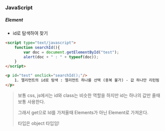 ### JavaScript

##### Element

- id로 탐색하여 찾기

```html
<script type="text/javascript">
	function searchId(){
        var doc = document.getElementById("test");
        alert(doc + " : " + typeof(doc));
    }
</script>

<p id="test" onclick="searchId();"/>
	1. 엘리먼트의 id로 탐색 : 엘리먼트 하나를 선택 (중복 불가) - 값 하나만 리턴됨
</p>
```

> 보통 css, js에서는 id와 class는 비슷한 역할을 하지만 id는 하나의 값만 줄때 보통 사용한다.
>
> 그래서 get으로 Id를 가져올때 Elements가 아닌 Element로 가져온다.
>
> 타입은 object 타입임!